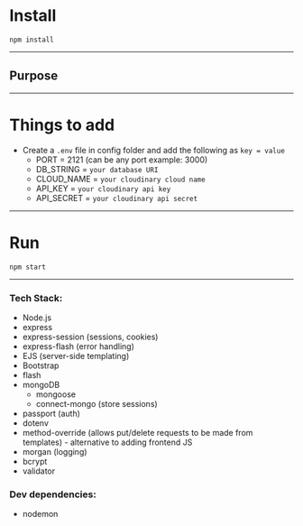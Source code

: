 # Install

`npm install`

---

## Purpose



---

# Things to add

- Create a `.env` file in config folder and add the following as `key = value`
  - PORT = 2121 (can be any port example: 3000)
  - DB_STRING = `your database URI`
  - CLOUD_NAME = `your cloudinary cloud name`
  - API_KEY = `your cloudinary api key`
  - API_SECRET = `your cloudinary api secret`

---

# Run

`npm start`

---

### Tech Stack:
- Node.js
- express
- express-session (sessions, cookies)
- express-flash (error handling)
- EJS (server-side templating)
- Bootstrap
- flash
- mongoDB
    - mongoose
    - connect-mongo (store sessions)
- passport (auth)
- dotenv
- method-override (allows put/delete requests to be made from templates) - alternative to adding frontend JS
- morgan (logging)
- bcrypt
- validator

### Dev dependencies:
- nodemon

